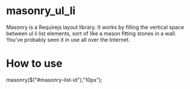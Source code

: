 # masonry_ul_li

Masonry is a Requirejs layout library. It works by filling the vertical space between ul li list elements, sort of like a mason fitting stones in a wall. You’ve probably seen it in use all over the Internet.

# How to use

masonry($("#masonry-list-id"),"10px"); 

